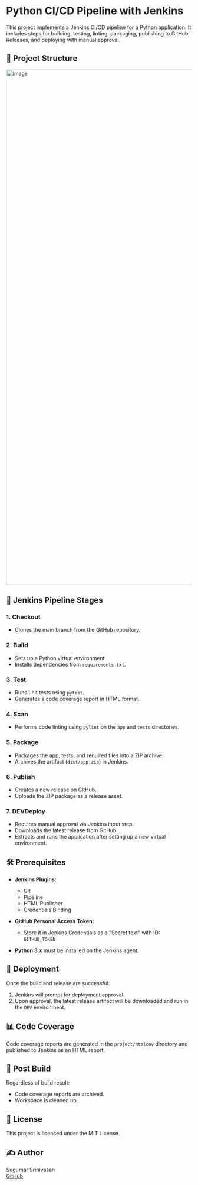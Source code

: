 # Python CI/CD Pipeline with Jenkins

This project implements a Jenkins CI/CD pipeline for a Python application. It includes steps for building, testing, linting, packaging, publishing to GitHub Releases, and deploying with manual approval.

## 📁 Project Structure

<img width="1395" alt="image" src="https://github.com/user-attachments/assets/37af8843-376d-4107-a01a-de63907fa4da" />

## 🔧 Jenkins Pipeline Stages

### 1. **Checkout**
- Clones the main branch from the GitHub repository.

### 2. **Build**
- Sets up a Python virtual environment.
- Installs dependencies from `requirements.txt`.

### 3. **Test**
- Runs unit tests using `pytest`.
- Generates a code coverage report in HTML format.

### 4. **Scan**
- Performs code linting using `pylint` on the `app` and `tests` directories.

### 5. **Package**
- Packages the app, tests, and required files into a ZIP archive.
- Archives the artifact (`dist/app.zip`) in Jenkins.

### 6. **Publish**
- Creates a new release on GitHub.
- Uploads the ZIP package as a release asset.

### 7. **DEVDeploy**
- Requires manual approval via Jenkins input step.
- Downloads the latest release from GitHub.
- Extracts and runs the application after setting up a new virtual environment.

## 🛠️ Prerequisites

- **Jenkins Plugins:**
  - Git
  - Pipeline
  - HTML Publisher
  - Credentials Binding

- **GitHub Personal Access Token:**
  - Store it in Jenkins Credentials as a "Secret text" with ID: `GITHUB_TOKEN`

- **Python 3.x** must be installed on the Jenkins agent.

## 🚀 Deployment

Once the build and release are successful:
1. Jenkins will prompt for deployment approval.
2. Upon approval, the latest release artifact will be downloaded and run in the `DEV` environment.

## 📊 Code Coverage

Code coverage reports are generated in the `project/htmlcov` directory and published to Jenkins as an HTML report.

## 🧹 Post Build

Regardless of build result:
- Code coverage reports are archived.
- Workspace is cleaned up.

## 📄 License

This project is licensed under the MIT License.

## ✍️ Author

Sugumar Srinivasan  
[GitHub](https://github.com/SugumarSrinivasan)
